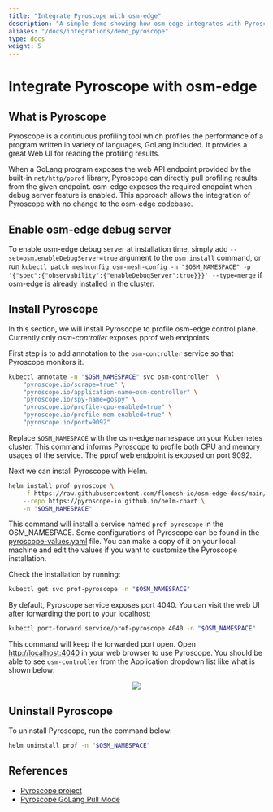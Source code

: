 ```yaml
---
title: "Integrate Pyroscope with osm-edge"
description: "A simple demo showing how osm-edge integrates with Pyroscope for continuous profiling"
aliases: "/docs/integrations/demo_pyroscope"
type: docs
weight: 5
---
```


# Integrate Pyroscope with osm-edge

## What is Pyroscope

Pyroscope is a continuous profiling tool which profiles the performance of a program written in variety of languages, GoLang included. It provides a great Web UI for reading the profiling results.

When a GoLang program exposes the web API endpoint provided by the built-in `net/http/pprof` library, Pyroscope can directly pull profiling results from the given endpoint. osm-edge exposes the required endpoint when debug server feature is enabled. This approach allows the integration of Pyroscope with no change to the osm-edge codebase.

## Enable osm-edge debug server

To enable osm-edge debug server at installation time, simply add `--set=osm.enableDebugServer=true` argument to the `osm install` command, or run `kubectl patch meshconfig osm-mesh-config -n "$OSM_NAMESPACE" -p '{"spec":{"observability":{"enableDebugServer":true}}}' --type=merge` if osm-edge is already installed in the cluster.

## Install Pyroscope

In this section, we will install Pyroscope to profile osm-edge control plane. Currently only *osm-controller* exposes pprof web endpoints.

First step is to add annotation to the `osm-controller` service so that Pyroscope monitors it.

```bash
kubectl annotate -n "$OSM_NAMESPACE" svc osm-controller  \
    "pyroscope.io/scrape=true" \
    "pyroscope.io/application-name=osm-controller" \
    "pyroscope.io/spy-name=gospy" \
    "pyroscope.io/profile-cpu-enabled=true" \
    "pyroscope.io/profile-mem-enabled=true" \
    "pyroscope.io/port=9092"
```

Replace `$OSM_NAMESPACE` with the osm-edge namespace on your Kubernetes cluster. This command informs Pyroscope to profile both CPU and memory usages of the service. The pprof web endpoint is exposed on port 9092.

Next we can install Pyroscope with Helm.

```bash
helm install prof pyroscope \
    -f https://raw.githubusercontent.com/flomesh-io/osm-edge-docs/main/manifests/integrations/pyroscope-values.yaml \
    --repo https://pyroscope-io.github.io/helm-chart \
    -n "$OSM_NAMESPACE"
```

This command will install a service named `prof-pyroscope` in the OSM_NAMESPACE. Some configurations of Pyroscope can be found in the [pyroscope-values.yaml](https://raw.githubusercontent.com/flomesh-io/osm-edge-docs/main/manifests/integrations/pyroscope-values.yaml) file. You can make a copy of it on your local machine and edit the values if you want to customize the Pyroscope installation.

Check the installation by running:

```bash
kubectl get svc prof-pyroscope -n "$OSM_NAMESPACE"
```

By default, Pyroscope service exposes port 4040. You can visit the web UI after forwarding the port to your localhost:

```bash
kubectl port-forward service/prof-pyroscope 4040 -n "$OSM_NAMESPACE"
```

This command will keep the forwarded port open. Open [http://localhost:4040](http://localhost:4040) in your web browser to use Pyroscope. You should be able to see `osm-controller` from the Application dropdown list like what is shown below:

<p align="center">
  <img src="/docs/images/pyroscope-install.png" />
</p>

## Uninstall Pyroscope

To uninstall Pyroscope, run the command below:

```bash
helm uninstall prof -n "$OSM_NAMESPACE"
```

## References

* <a href="https://pyroscope.io/">Pyroscope project</a>
* <a href="https://pyroscope.io/docs/golang-pull-mode/">Pyroscope GoLang Pull Mode</a>

